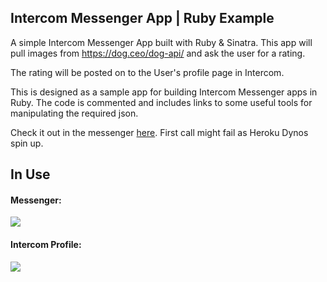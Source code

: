 ## Intercom Messenger App | Ruby Example

A simple Intercom Messenger App built with Ruby & Sinatra. This app will pull images from https://dog.ceo/dog-api/ and ask the user for a rating.  

The rating will be posted on to the User's profile page in Intercom.

This is designed as a sample app for building Intercom Messenger apps in Ruby. The code is commented and includes links to some useful tools for manipulating the required json.

Check it out in the messenger [here](https://intercomcstest.wpengine.com/?page_id=144). First call might fail as Heroku Dynos spin up.

## In Use
#### Messenger:
<img src="https://cl.ly/ba357ee74ad5/Image%2525202019-02-07%252520at%2525207.21.45%252520PM.png">

#### Intercom Profile:
<img src="https://downloads.intercomcdn.com/i/o/101948189/94e44216a696fbd41fb77174/image.png">  
